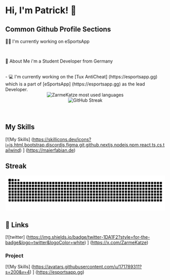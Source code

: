 # Hi, I'm Patrick! 👋


## Common Github Profile Sections
👩‍💻 I'm currently working on eSportsApp

<br>

🚀 About Me
i'm a Student Developer from Germany


<br>
- 💻 I'm currently working on the [Tux AntiCheat] (https://esportsapp.gg) which is a part of [eSportsApp] (https://esportsapp.gg) as the lead Developer.




<br>
<div align="center">
<img alt="ZarmeKatze most used languages" src="https://githubstats.maierfabian.de/api/top-langs?username=ZarmeKatze&theme=gruvbox&bg_color=00000000&show_icons=true&hide_border=true&layout=compact&card_width=350" />

</div>


<div align="center">
<img src="https://streak-stats.demolab.com?user=ZarmeKatze&theme=highcontrast&hide_border=true&date_format=j%20M%5B%20Y%5D&mode=weekly&background=00000000" alt="GitHub Streak" /></a>
</div>
<br><br>




## My Skills

[![My Skills] (https://skillicons.dev/icons?i=js,html,bootstrap,discordjs,figma,git,github,nextjs,nodejs,npm,react,ts,cs,tailwind) ] (https://maierfabian.de)


## Streak

<img src="https://raw.githubusercontent.com/ZarmeKatze/ZarmeKatze/output/snake.svg" alt="Snake animation" />


## 🔗 Links
[![twitter] (https://img.shields.io/badge/twitter-1DA1F2?style=for-the-badge&logo=twitter&logoColor=white) ] (https://x.com/ZarmeKatze)


### Project
[![My Skills] (https://avatars.githubusercontent.com/u/171789311?s=200&v=4) ] (https://esportsapp.gg) 